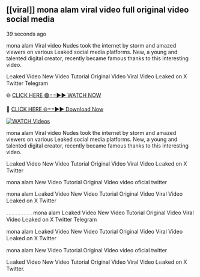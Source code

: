 ##  [[viral]] mona alam viral video full original video social media


39 seconds ago

mona alam Viral video Nudes took the internet by storm and amazed viewers on various Leaked social media platforms. New, a young and talented digital creator, recently became famous thanks to this interesting video.

L𝚎aked Video New Video Tutorial Original Video Viral Video L𝚎aked on X Twitter Telegram

🌐 [CLICK HERE 🟢==►► WATCH NOW](https://new-mfoji-vido.blogspot.com/p/valovido.html)

🔴 [CLICK HERE 🌐==►► Download Now](https://new-mfoji-vido.blogspot.com/p/valovido.html)

<a href="https://new-mfoji-vido.blogspot.com/p/valovido.html" rel="nofollow"><img src="https://i.imgur.com/xaaaJFf.jpeg" alt="WATCH Videos" style="max-width: 100%;"></a>


mona alam Viral video Nudes took the internet by storm and amazed viewers on various Leaked social media platforms. New, a young and talented digital creator, recently became famous thanks to this interesting video.

L𝚎aked Video New Video Tutorial Original Video Viral Video L𝚎aked on X Twitter

mona alam New Video Tutorial Original Video video oficial twitter

mona alam L𝚎aked Video New Video Tutorial Original Video Viral Video L𝚎aked on X Twitter

. . . . . . . . . mona alam L𝚎aked Video New Video Tutorial Original Video Viral Video L𝚎aked on X Twitter Telegram

mona alam L𝚎aked Video New Video Tutorial Original Video Viral Video L𝚎aked on X Twitter

mona alam New Video Tutorial Original Video video oficial twitter

L𝚎aked Video New Video Tutorial Original Video Viral Video L𝚎aked on X Twitter.